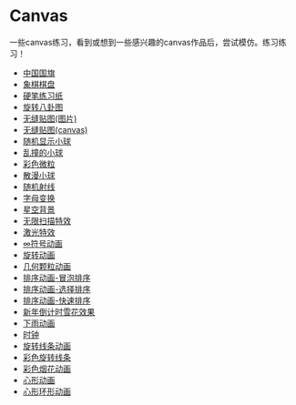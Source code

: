 # Canvas

一些canvas练习，看到或想到一些感兴趣的canvas作品后，尝试模仿。练习练习！

* [中国国旗](https://canvas.shenjinxiang.com/中国国旗/)
* [象棋棋盘](https://canvas.shenjinxiang.com/象棋棋盘/)
* [硬笔练习纸](https://canvas.shenjinxiang.com/硬笔练习纸/)
* [旋转八卦图](https://canvas.shenjinxiang.com/旋转八卦图/)
* [无缝贴图(图片)](https://canvas.shenjinxiang.com/无缝贴图(图片)/)
* [无缝贴图(canvas)](https://canvas.shenjinxiang.com/无缝贴图(canvas)/)
* [随机显示小球](https://canvas.shenjinxiang.com/随机显示小球/)
* [乱撞的小球](https://canvas.shenjinxiang.com/乱撞的小球/)
* [彩色微粒](https://canvas.shenjinxiang.com/彩色微粒/)
* [散漫小球](https://canvas.shenjinxiang.com/散漫小球/)
* [随机射线](https://canvas.shenjinxiang.com/随机射线/)
* [字母变换](https://canvas.shenjinxiang.com/字母变换/)
* [星空背景](https://canvas.shenjinxiang.com/星空背景/)
* [无限扫描特效](https://canvas.shenjinxiang.com/无限扫描特效/)
* [激光特效](https://canvas.shenjinxiang.com/激光特效/)
* [∞符号动画](https://canvas.shenjinxiang.com/∞符号动画/)
* [旋转动画](https://canvas.shenjinxiang.com/旋转动画/)
* [几何颗粒动画](https://canvas.shenjinxiang.com/几何颗粒动画/)
* [排序动画-冒泡排序](https://canvas.shenjinxiang.com/排序动画/冒泡排序/)
* [排序动画-选择排序](https://canvas.shenjinxiang.com/排序动画/选择排序/)
* [排序动画-快速排序](https://canvas.shenjinxiang.com/排序动画/快速排序/)
* [新年倒计时雪花效果](https://canvas.shenjinxiang.com/新年倒计时雪花效果/)
* [下雨动画](https://canvas.shenjinxiang.com/下雨动画/)
* [时钟](https://canvas.shenjinxiang.com/时钟/)
* [旋转线条动画](https://canvas.shenjinxiang.com/旋转线条动画/)
* [彩色旋转线条](https://canvas.shenjinxiang.com/彩色旋转线条/)
* [彩色烟花动画](https://canvas.shenjinxiang.com/彩色烟花动画/)
* [心形动画](https://canvas.shenjinxiang.com/心形动画/)
* [心形环形动画](https://canvas.shenjinxiang.com/心形环形动画/)
